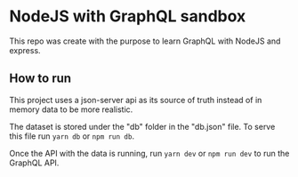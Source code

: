 # NodeJS with GraphQL sandbox

This repo was create with the purpose to learn GraphQL with NodeJS and express.

## How to run

This project uses a json-server api as its source of truth instead of in memory data to be more realistic.

The dataset is stored under the "db" folder in the "db.json" file. To serve this file run `yarn db` or `npm run db`.

Once the API with the data is running, run `yarn dev` or `npm run dev` to run the GraphQL API.